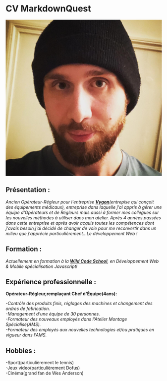 # CV MarkdownQuest

![](photo/Photo-Profil.jpg)


## Présentation :

_Ancien Opérateur-Régleur pour l'entreprise [**Vygon**](https://www.vygon.fr/)(entrepise qui conçoit des équipements médicaux), entreprise dans laquelle j'ai appris à gérer une équipe d'Opérateurs et de Régleurs mais aussi à former mes collègues sur les nouvelles méthodes à utiliser dans mon atelier. Après 4 années passées dans cette entreprise et après avoir acquis toutes les compétences dont j'avais besoin,j'ai décidé de changer de voie pour me reconvertir dans un milieu que j'apprécie particulièrement...Le développement Web !_

## Formation :

_Actuellement en formation à la [**Wild Code School**](https://www.wildcodeschool.com/fr-FR), en Développement Web & Mobile spécialisation Javascript!_

## Expérience professionnelle :

**Opérateur-Régleur,remplaçant Chef d'Équipe(4ans):**

_-Contrôle des produits finis, réglages des machines et changement des ordres de fabrication.  
-Management d'une équipe de 30 personnes.  
-Formateur des nouveaux employés dans l'Atelier Montage Spécialisé(AMS).  
-Formateur des employés aux nouvelles technologies et/ou pratiques  en vigueur dans l'AMS._
  

## Hobbies :

-Sport(particulièrement le tennis)  
-Jeux video(particulièrement Dofus)  
-Cinéma(grand fan de Wes Anderson)  